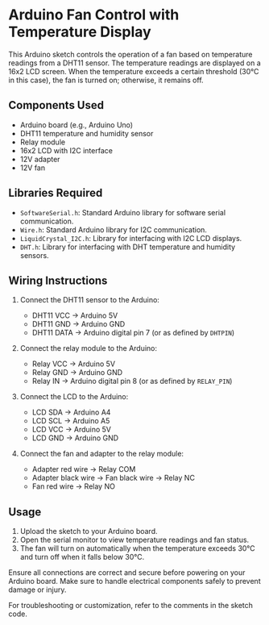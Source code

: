 # Arduino Fan Control with Temperature Display

This Arduino sketch controls the operation of a fan based on temperature readings from a DHT11 sensor. The temperature readings are displayed on a 16x2 LCD screen. When the temperature exceeds a certain threshold (30°C in this case), the fan is turned on; otherwise, it remains off.

## Components Used
- Arduino board (e.g., Arduino Uno)
- DHT11 temperature and humidity sensor
- Relay module
- 16x2 LCD with I2C interface
- 12V adapter
- 12V fan

## Libraries Required
- `SoftwareSerial.h`: Standard Arduino library for software serial communication.
- `Wire.h`: Standard Arduino library for I2C communication.
- `LiquidCrystal_I2C.h`: Library for interfacing with I2C LCD displays.
- `DHT.h`: Library for interfacing with DHT temperature and humidity sensors.

## Wiring Instructions
1. Connect the DHT11 sensor to the Arduino:
   - DHT11 VCC -> Arduino 5V
   - DHT11 GND -> Arduino GND
   - DHT11 DATA -> Arduino digital pin 7 (or as defined by `DHTPIN`)

2. Connect the relay module to the Arduino:
   - Relay VCC -> Arduino 5V
   - Relay GND -> Arduino GND
   - Relay IN -> Arduino digital pin 8 (or as defined by `RELAY_PIN`)

3. Connect the LCD to the Arduino:
   - LCD SDA -> Arduino A4
   - LCD SCL -> Arduino A5
   - LCD VCC -> Arduino 5V
   - LCD GND -> Arduino GND

4. Connect the fan and adapter to the relay module:
   - Adapter red wire -> Relay COM
   - Adapter black wire -> Fan black wire -> Relay NC
   - Fan red wire -> Relay NO

## Usage
1. Upload the sketch to your Arduino board.
2. Open the serial monitor to view temperature readings and fan status.
3. The fan will turn on automatically when the temperature exceeds 30°C and turn off when it falls below 30°C.

Ensure all connections are correct and secure before powering on your Arduino board. Make sure to handle electrical components safely to prevent damage or injury.

For troubleshooting or customization, refer to the comments in the sketch code.
